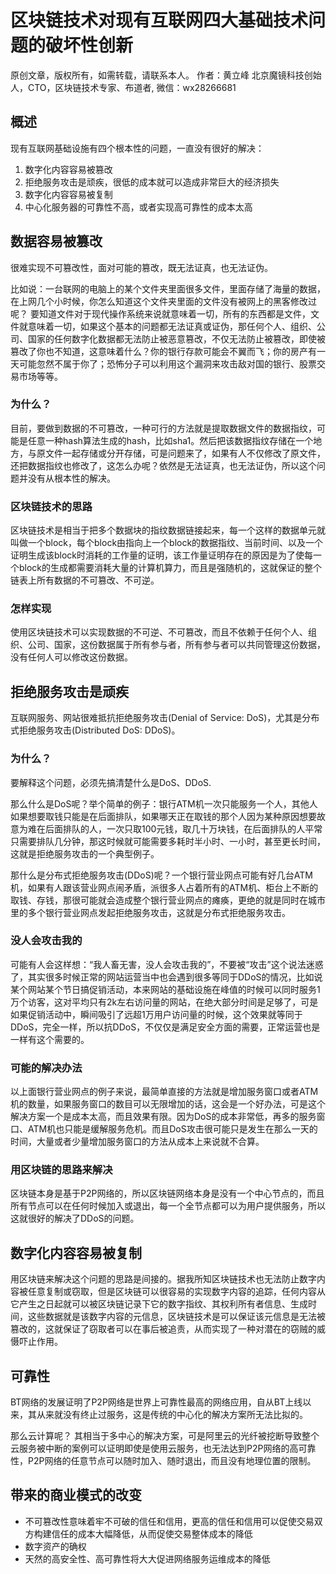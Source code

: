 # 区块链技术对现有互联网四大基础技术问题的破坏性创新
原创文章，版权所有，如需转载，请联系本人。
作者：黄立峰 北京魔镜科技创始人，CTO，区块链技术专家、布道者, 微信：wx28266681


## 概述
现有互联网基础设施有四个根本性的问题，一直没有很好的解决：

1. 数字化内容容易被篡改
2. 拒绝服务攻击是顽疾，很低的成本就可以造成非常巨大的经济损失
3. 数字化内容容易被复制
4. 中心化服务器的可靠性不高，或者实现高可靠性的成本太高 


## 数据容易被篡改
很难实现不可篡改性，面对可能的篡改，既无法证真，也无法证伪。

比如说：一台联网的电脑上的某个文件夹里面很多文件，里面存储了海量的数据，在上网几个小时候，你怎么知道这个文件夹里面的文件没有被网上的黑客修改过呢？ 要知道文件对于现代操作系统来说就意味着一切，所有的东西都是文件，文件就意味着一切，如果这个基本的问题都无法证真或证伪，那任何个人、组织、公司、国家的任何数字化数据都无法防止被恶意篡改，不仅无法防止被篡改，即使被篡改了你也不知道，这意味着什么？你的银行存款可能会不翼而飞；你的房产有一天可能忽然不属于你了；恐怖分子可以利用这个漏洞来攻击敌对国的银行、股票交易市场等等。

	
### 为什么？
目前，要做到数据的不可篡改，一种可行的方法就是提取数据文件的数据指纹，可能是任意一种hash算法生成的hash，比如sha1。然后把该数据指纹存储在一个地方，与原文件一起存储或分开存储，可是问题来了，如果有人不仅修改了原文件，还把数据指纹也修改了，这怎么办呢？依然是无法证真，也无法证伪，所以这个问题并没有从根本性的解决。


### 区块链技术的思路
区块链技术是相当于把多个数据块的指纹数据链接起来，每一个这样的数据单元就叫做一个block，每个block由指向上一个block的数据指纹、当前时间、以及一个证明生成该block时消耗的工作量的证明，该工作量证明存在的原因是为了使每一个block的生成都需要消耗大量的计算机算力，而且是强随机的，这就保证的整个链表上所有数据的不可篡改、不可逆。


### 怎样实现
使用区块链技术可以实现数据的不可逆、不可篡改，而且不依赖于任何个人、组织、公司、国家，这份数据属于所有参与者，所有参与者可以共同管理这份数据，没有任何人可以修改这份数据。
	

## 拒绝服务攻击是顽疾
互联网服务、网站很难抵抗拒绝服务攻击(Denial of Service: DoS)，尤其是分布式拒绝服务攻击(Distributed DoS: DDoS)。

### 为什么？
要解释这个问题，必须先搞清楚什么是DoS、DDoS.

那么什么是DoS呢？举个简单的例子：银行ATM机一次只能服务一个人，其他人如果想要取钱只能是在后面排队，如果哪天正在取钱的那个人因为某种原因想要故意为难在后面排队的人，一次只取100元钱，取几十万块钱，在后面排队的人平常只需要排队几分钟，那这时候就可能需要多耗时半小时、一小时，甚至更长时间，这就是拒绝服务攻击的一个典型例子。

那什么是分布式拒绝服务攻击(DDoS)呢？一个银行营业网点可能有好几台ATM机，如果有人跟该营业网点闹矛盾，派很多人占着所有的ATM机、柜台上不断的取钱、存钱，那很可能就会造成整个银行营业网点的瘫痪，更绝的就是同时在城市里的多个银行营业网点发起拒绝服务攻击，这就是分布式拒绝服务攻击。


### 没人会攻击我的
可能有人会这样想：“我人畜无害，没人会攻击我的”，不要被“攻击”这个说法迷惑了，其实很多时候正常的网站运营当中也会遇到很多等同于DDoS的情况，比如说某个网站某个节日搞促销活动，本来网站的基础设施在峰值的时候可以同时服务1万个访客，这对平均只有2k左右访问量的网站，在绝大部分时间是足够了，可是如果促销活动中，瞬间吸引了远超1万用户访问量的时候，这个效果就等同于DDoS，完全一样，所以抗DDoS，不仅仅是满足安全方面的需要，正常运营也是一样有这个需要的。

### 可能的解决办法
以上面银行营业网点的例子来说，最简单直接的方法就是增加服务窗口或者ATM机的数量，如果服务窗口的数目可以无限增加的话，这会是一个好办法，可是这个解决方案一个是成本太高，而且效果有限。因为DoS的成本非常低，再多的服务窗口、ATM机也只能是缓解服务危机。而且DoS攻击很可能只是发生在那么一天的时间，大量或者少量增加服务窗口的方法从成本上来说就不合算。


### 用区块链的思路来解决
区块链本身是基于P2P网络的，所以区块链网络本身是没有一个中心节点的，而且所有节点可以在任何时候加入或退出，每一个全节点都可以为用户提供服务，所以这就很好的解决了DDoS的问题。

## 数字化内容容易被复制
用区块链来解决这个问题的思路是间接的。据我所知区块链技术也无法防止数字内容被任意复制或窃取，但是区块链可以很容易的实现数字内容的追踪，任何内容从它产生之日起就可以被区块链记录下它的数字指纹、其权利所有者信息、生成时间，这些数据就是该数字内容的元信息，区块链技术是可以保证该元信息是无法被篡改的，这就保证了窃取者可以在事后被追责，从而实现了一种对潜在的窃贼的威慑吓止作用。

## 可靠性
BT网络的发展证明了P2P网络是世界上可靠性最高的网络应用，自从BT上线以来，其从来就没有终止过服务，这是传统的中心化的解决方案所无法比拟的。

那么云计算呢？ 其相当于多中心的解决方案，可是阿里云的光纤被挖断导致整个云服务被中断的案例可以证明即使是使用云服务，也无法达到P2P网络的高可靠性，P2P网络的任意节点可以随时加入、随时退出，而且没有地理位置的限制。

## 带来的商业模式的改变
* 不可篡改性意味着牢不可破的信任和信用，更高的信任和信用可以促使交易双方构建信任的成本大幅降低，从而促使交易整体成本的降低
* 数字资产的确权
* 天然的高安全性、高可靠性将大大促进网络服务运维成本的降低
